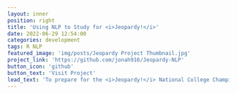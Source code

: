 ```yaml
---
layout: inner
position: right
title: 'Using NLP to Study for <i>Jeopardy!</i>'
date: 2022-06-29 12:54:00
categories: development
tags: R NLP
featured_image: 'img/posts/Jeopardy Project Thumbnail.jpg'
project_link: 'https://github.com/jonah916/Jeopardy-NLP'
button_icon: 'github'
button_text: 'Visit Project'
lead_text: 'To prepare for the <i>Jeopardy!</i> National College Championship, I wrote a script that makes word clouds for common trivia topics and makes them compatible with the popular flashcard software Anki.'
---
```

